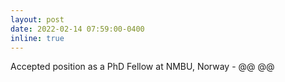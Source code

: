 ```yaml
---
layout: post
date: 2022-02-14 07:59:00-0400
inline: true
---
```


Accepted position as a PhD Fellow at NMBU, Norway - @@ @@